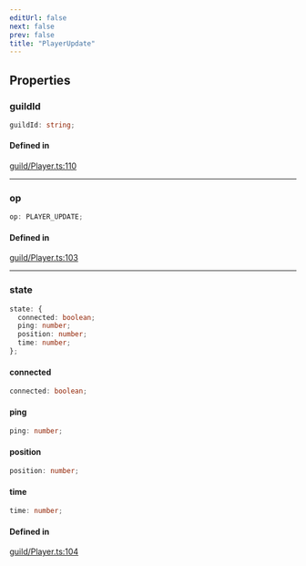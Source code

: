 ```yaml
---
editUrl: false
next: false
prev: false
title: "PlayerUpdate"
---
```


## Properties

<a id="guildid" name="guildid"></a>

### guildId

```ts
guildId: string;
```

#### Defined in

[guild/Player.ts:110](https://github.com/shipgirlproject/shoukaku/blob/428f92c432a1875d1770e54c312147a1f47a448d/src/guild/Player.ts#L110)

***

<a id="op" name="op"></a>

### op

```ts
op: PLAYER_UPDATE;
```

#### Defined in

[guild/Player.ts:103](https://github.com/shipgirlproject/shoukaku/blob/428f92c432a1875d1770e54c312147a1f47a448d/src/guild/Player.ts#L103)

***

<a id="state" name="state"></a>

### state

```ts
state: {
  connected: boolean;
  ping: number;
  position: number;
  time: number;
};
```

<a id="connected" name="connected"></a>

#### connected

```ts
connected: boolean;
```

<a id="ping" name="ping"></a>

#### ping

```ts
ping: number;
```

<a id="position" name="position"></a>

#### position

```ts
position: number;
```

<a id="time" name="time"></a>

#### time

```ts
time: number;
```

#### Defined in

[guild/Player.ts:104](https://github.com/shipgirlproject/shoukaku/blob/428f92c432a1875d1770e54c312147a1f47a448d/src/guild/Player.ts#L104)
